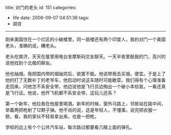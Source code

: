 title: 对门的老头
id: 151
categories:
  - life
date: 2006-09-07 04:51:36
tags:
  - 胡言
---

刚来美国住在一个烂区的小破楼里，同一层楼还有两个印度人，我的对门一个美国老头，准确的说，糟老头。

老头吃救济，天天在屋里用电台发摩斯码交友聊天。一天半夜里敲我的门，高兴的说他找到个北极的聊友。

他也抽烟。我把国内带的烟抽完后，欲罢不能。他说带我去买烟，便宜。于是上了他的打了无数补丁的老爷车，他启动时说这车随时可能歇菜，我们得有个心理准备走回来。问他怎不系安全带，他边说他是飞行员边掏出一个破小本给我，一看还真是飞行证。他说，他开飞机都不系安全带，这玩儿还系？

第一个新年，他拉我在他屋里喝酒。新年的时候，窗外马路上，邻居站在路中间，举着两把枪射了12颗子弹。他不肖的说，这是年轻人，不懂事。说完把衣服一掀，看，我的家伙不轻易拿出来。也是一把枪。

学校的边上有个个公共汽车站，每次路过都要看几眼上面的弹孔。